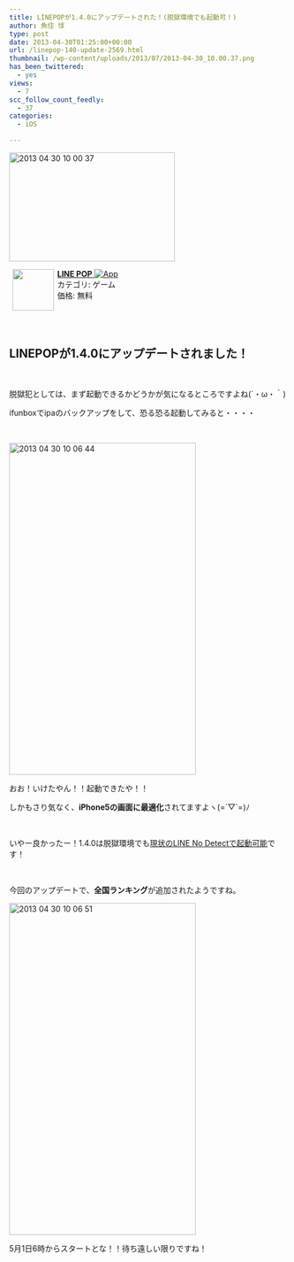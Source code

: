 ```yaml
---
title: LINEPOPが1.4.0にアップデートされた！(脱獄環境でも起動可！)
author: 魚住 惇
type: post
date: 2013-04-30T01:25:00+00:00
url: /linepop-140-update-2569.html
thumbnail: /wp-content/uploads/2013/07/2013-04-30_10.00.37.png
has_been_twittered:
  - yes
views:
  - 7
scc_follow_count_feedly:
  - 37
categories:
  - iOS

---
```

<img decoding="async" loading="lazy" title="2013-04-30_10.00.37.png" alt="2013 04 30 10 00 37" src="/wp-content/uploads/2013/04/2013-04-30_10.00.37.png" width="300" height="197" border="0" /><!--more-->

<a href="http://click.linksynergy.com/fs-bin/click?id=X4b77EM*hqg&subid=0&offerid=94348.1&type=10&tmpid=3910&RD_PARM0=https%3A%2F%2Fitunes.apple.com%2Fjp%2Fapp%2Fline-pop%2Fid571638033%3Fmt%3D8%2526uo%3D4&RD_PARM1=https%3A%2F%2Fitunes.apple.com%2Fjp%2Fapp%2Fline-pop%2Fid571638033%3Fmt%3D8%2526uo%3D4" target="_blank" rel="nofollow"><img decoding="async" style="margin-right: 6px;" alt="" src="http://a1842.phobos.apple.com/us/r1000/107/Purple/v4/e5/d6/97/e5d697e4-3c21-b66f-c666-42896842ff36/Icon.png" width="75" align="left" hspace="6" /><b>LINE POP</b> <img decoding="async" style="vertical-align: text-bottom;" alt="App" src="http://ax.phobos.apple.com.edgesuite.net/ja_jp/images/web/linkmaker/badge_appstore-sm.gif" /><br /> </a>カテゴリ: ゲーム  
価格: 無料<br clear="all" /><img decoding="async" loading="lazy" alt="" src="http://ad.linksynergy.com/fs-bin/show?id=Dk8JKvDVYwE&bids=186984.200232&type=3&subid=0" width="1" height="1" border="0" /> 

&nbsp;

## LINEPOPが1.4.0にアップデートされました！

&nbsp;

脱獄犯としては、まず起動できるかどうかが気になるところですよね(´・ω・｀)

ifunboxでipaのバックアップをして、恐る恐る起動してみると・・・・

&nbsp;

<img decoding="async" loading="lazy" title="2013-04-30_10.06.44.png" alt="2013 04 30 10 06 44" src="/wp-content/uploads/2013/04/2013-04-30_10.06.44.png" width="338" height="600" border="0" /> 

おお！いけたやん！！起動できたや！！

しかもさり気なく、**iPhone5の画面に最適化**されてますよヽ(=´▽\`=)ﾉ

&nbsp;

いやー良かったー！1.4.0は脱獄環境でも<a rel="nofollow" href="http://192.168.11.200:8000/line-no-detect-update-2472.html">現状のLINE No Detectで起動可能</a>です！

&nbsp;

今回のアップデートで、**全国ランキング**が追加されたようですね。

<img decoding="async" loading="lazy" title="2013-04-30 10.06.51.png" alt="2013 04 30 10 06 51" src="/wp-content/uploads/2013/04/2013-04-30-10.06.51.png" width="338" height="600" border="0" /> 

5月1日6時からスタートとな！！待ち遠しい限りですね！